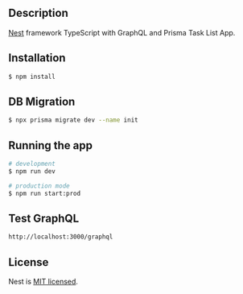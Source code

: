 ## Description

[Nest](https://github.com/nestjs/nest) framework TypeScript with GraphQL and Prisma Task List App.

## Installation

```bash
$ npm install
```

## DB Migration

```bash
$ npx prisma migrate dev --name init
```
## Running the app

```bash
# development
$ npm run dev

# production mode
$ npm run start:prod
```

## Test GraphQL

```bash
http://localhost:3000/graphql
```

## License

Nest is [MIT licensed](LICENSE).

